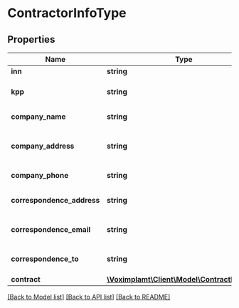 # ContractorInfoType

## Properties
Name | Type | Description | Notes
------------ | ------------- | ------------- | -------------
**inn** | **string** | ИНН | 
**kpp** | **string** | КПП (отсутствует для ИП). | [optional] 
**company_name** | **string** | The full company name. | 
**company_address** | **string** | The full company address with a postcode. | 
**company_phone** | **string** | The company phone. | [optional] 
**correspondence_address** | **string** | The correspondence address. | [optional] 
**correspondence_email** | **string** | The correspondence email. | [optional] 
**correspondence_to** | **string** | The correspondence to. | [optional] 
**contract** | [**\Voximplamt\Client\Model\ContractInfoType**](ContractInfoType.md) |  | [optional] 

[[Back to Model list]](../README.md#documentation-for-models) [[Back to API list]](../README.md#documentation-for-api-endpoints) [[Back to README]](../README.md)


